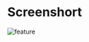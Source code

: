 # Screenshort
![feature](https://github.com/PisethPT/cua-box-bau-mateched-box/assets/141244421/1687c679-028c-4597-8bcf-6513b789f9c5)
